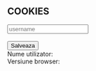 ## COOKIES

<body> 
  <div class="row">
  	<input id="username" type="text" class="form-control " placeholder="username" aria-label="username">
  </div>
<br>
   <button class="btn" type="button" id="addUsernameCookie" onclick="setUsernameCookie()">Salveaza</button>
  <br>
  Nume utilizator:<span id="usernameCookie"> </span>
  <br>
 Versiune browser: <span id="browserVersionCookie"> </span>
  
  <br>
  <a href="https://didatec-my.sharepoint.com/personal/cristian_is_diana_utcluj_didatec_ro/_layouts/15/doc.aspx?sourcedoc={8cb11dbf-1ff3-4dbf-97f9-72e446aab3e6}&action=edit">

  
</body>
              
<script> 
  document.cookie = "session=test GDPR"; 
  document.cookie = "favorite_task=collect Data"; 
  document.cookie = "username=Diana C";
  document.cookie = "browser=chrome";
  document.cookie = "browser=chrome";
  document.cookie = "expires=Fri, 11 Dec 2030 14:00:00 UTC";
  function alertCookie() { alert(document.cookie); } 
  
 

  function setUsernameCookie(){
		let element = document.getElementById('username');
		document.cookie = "numeStudent="+element.value;
		let btn1 = document.getElementById('addUsernameCookie');
		btn1.style="display:none";
		document.getElementById('usernameCookie').innerHTML=element.value;
	}
  
  function alertCookieValue() {
    alert(cookieValue);
  }


  function getCookie(cname) {
    var name = cname + "=";
    var ca = document.cookie.split(';');
    for(var i=0; i<ca.length; i++) {
        var c = ca[i];
        while (c.charAt(0)==' ') c = c.substring(1);
        if (c.indexOf(name) == 0) return c.substring(name.length,c.length);
    }
    return "";
}

function GetCookies() {
    document.getElementById('txtFirstName').value = getCookie('CTFirstName');
}

  
// Opera 8.0+
var isOpera = (!!window.opr && !!opr.addons) || !!window.opera || navigator.userAgent.indexOf(' OPR/') >= 0;

// Firefox 1.0+
var isFirefox = typeof InstallTrigger !== 'undefined';

// Safari 3.0+ "[object HTMLElementConstructor]" 
var isSafari = /constructor/i.test(window.HTMLElement) || (function (p) { return p.toString() === "[object SafariRemoteNotification]"; })(!window['safari'] || (typeof safari !== 'undefined' && window['safari'].pushNotification));

// Internet Explorer 6-11
var isIE = /*@cc_on!@*/false || !!document.documentMode;

// Edge 20+
var isEdge = !isIE && !!window.StyleMedia;

// Chrome 1 - 79
var isChrome = !!window.chrome && (!!window.chrome.webstore || !!window.chrome.runtime);

// Edge (based on chromium) detection
var isEdgeChromium = isChrome && (navigator.userAgent.indexOf("Edg") != -1);

// Blink engine detection
var isBlink = (isChrome || isOpera) && !!window.CSS;


  </script>


